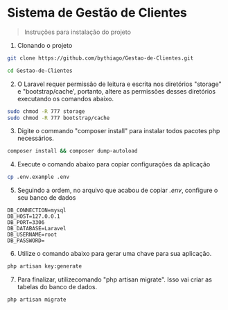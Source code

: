 # Sistema de Gestão de Clientes
> Instruções para instalação do projeto

1. Clonando o projeto

``` bash
git clone https://github.com/bythiago/Gestao-de-Clientes.git

cd Gestao-de-Clientes
```

2. O Laravel requer permissão de leitura e escrita nos diretórios "storage" e "bootstrap/cache', portanto, altere as permissões desses diretórios executando os comandos abaixo.

``` bash
sudo chmod -R 777 storage
sudo chmod -R 777 bootstrap/cache
```

3. Digite o commando "composer install" para instalar todos pacotes php necessários.

``` bash
composer install && composer dump-autoload
```

4. Execute o comando abaixo para copiar configurações da aplicação

``` bash
cp .env.example .env
```

5. Seguindo a ordem, no arquivo que acabou de copiar *.env*, configure o seu banco de dados

``` text
DB_CONNECTION=mysql
DB_HOST=127.0.0.1
DB_PORT=3306
DB_DATABASE=Laravel
DB_USERNAME=root
DB_PASSWORD=
```

6. Utilize o comando abaixo para gerar uma chave para sua aplicação.

``` bash
php artisan key:generate
```

7. Para finalizar, utilizecomando "php artisan migrate". Isso vai criar as tabelas do banco de dados.
``` bash
php artisan migrate
```
